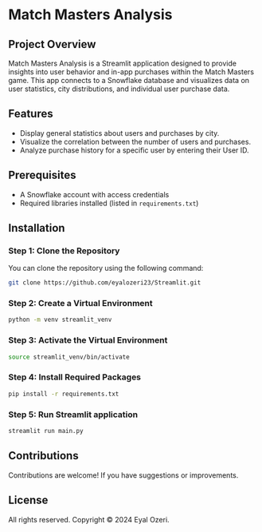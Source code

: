 # Match Masters Analysis

## Project Overview

Match Masters Analysis is a Streamlit application designed to provide insights into user behavior and in-app purchases within the Match Masters game. This app connects to a Snowflake database and visualizes data on user statistics, city distributions, and individual user purchase data.

## Features

- Display general statistics about users and purchases by city.
- Visualize the correlation between the number of users and purchases.
- Analyze purchase history for a specific user by entering their User ID.

## Prerequisites

- A Snowflake account with access credentials
- Required libraries installed (listed in `requirements.txt`)

## Installation

### Step 1: Clone the Repository

You can clone the repository using the following command:

```bash
git clone https://github.com/eyalozeri23/Streamlit.git
```

### Step 2: Create a Virtual Environment

```bash
python -m venv streamlit_venv
```

### Step 3: Activate the Virtual Environment

```bash
source streamlit_venv/bin/activate
```

### Step 4: Install Required Packages

```bash
pip install -r requirements.txt
```
### Step 5: Run Streamlit application

```bash
streamlit run main.py
```

## Contributions

Contributions are welcome! If you have suggestions or improvements.

## License

All rights reserved. Copyright © 2024 Eyal Ozeri.



